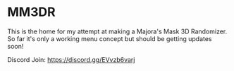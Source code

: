 # MM3DR

This is the home for my attempt at making a Majora's Mask 3D Randomizer. So far it's only a working menu concept but should be getting updates soon!

Discord Join:
https://discord.gg/EVvzb6varj
